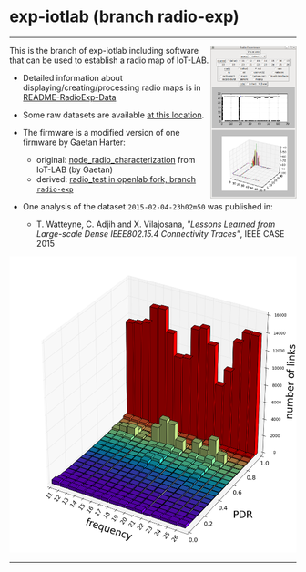 # exp-iotlab (branch radio-exp)

---------------------------------------------------------------------------


 <img src="doc/RadioExpTool.png" align="right" alt="RadioExpTool"  width="30%"/>

This is the branch of exp-iotlab including software that can be used
to establish a radio map of IoT-LAB.

* Detailed information about displaying/creating/processing radio maps is in [README-RadioExp-Data](tools/README-RadioExp-Data.md)

* Some raw datasets are available [at this location](http://hipercom.inria.fr/IoT-LAB-dataset/).

* The firmware is a modified version of one firmware by Gaetan Harter:
  * original: [node_radio_characterization](https://github.com/iot-lab/openlab/tree/master/appli/iotlab/node_radio_characterization) from IoT-LAB (by Gaetan)
  * derived: [radio_test in openlab fork, branch ``radio-exp``](https://github.com/adjih/openlab/tree/radio-exp/devel/radio_test)


* One analysis of the dataset `2015-02-04-23h02m50` was published in:
  * T. Watteyne, C. Adjih and X. Vilajosana,
  *"Lessons Learned from Large-scale Dense IEEE802.15.4 Connectivity Traces"*,
  IEEE CASE 2015

![Screenshot](doc/link-channel-3d-col0.png)

---------------------------------------------------------------------------
